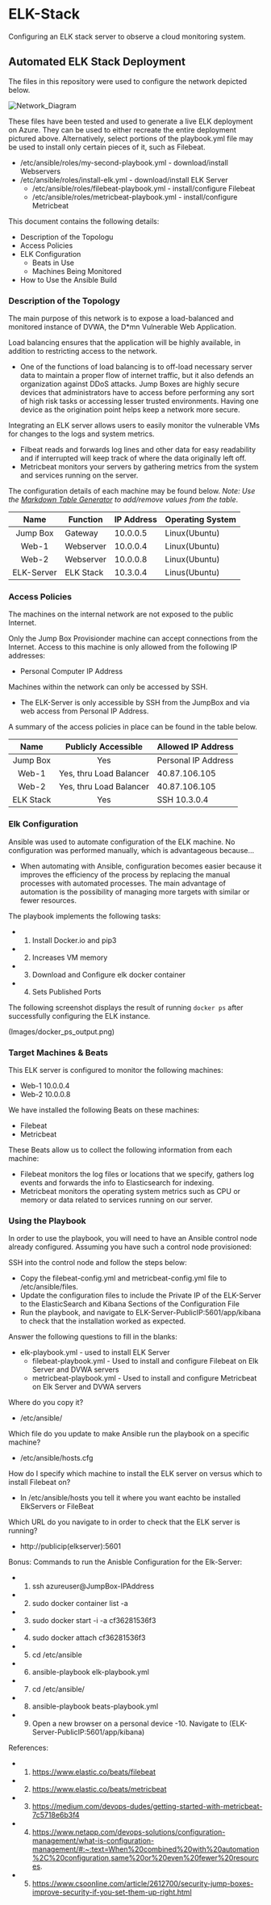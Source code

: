 # ELK-Stack
Configuring an ELK stack server to observe a cloud monitoring system.

## Automated ELK Stack Deployment

The files in this repository were used to configure the network depicted below.

![Network_Diagram](Diagrams/network_diagram.png)

These files have been tested and used to generate a live ELK deployment on Azure. They can be used to either recreate the entire deployment pictured above. Alternatively, select portions of the playbook.yml file may be used to install only certain pieces of it, such as Filebeat.

  - /etc/ansible/roles/my-second-playbook.yml - download/install Webservers
  - /etc/ansible/roles/install-elk.yml - download/install ELK Server
	- /etc/ansible/roles/filebeat-playbook.yml - install/configure Filebeat
	- /etc/ansible/roles/metricbeat-playbook.yml - install/configure Metricbeat

This document contains the following details:
- Description of the Topologu
- Access Policies
- ELK Configuration
  - Beats in Use
  - Machines Being Monitored
- How to Use the Ansible Build


### Description of the Topology

The main purpose of this network is to expose a load-balanced and monitored instance of DVWA, the D*mn Vulnerable Web Application.

Load balancing ensures that the application will be highly available, in addition to restricting access to the network.
- One of the functions of load balancing is to off-load necessary server data to maintain a proper flow of internet traffic, but it also defends an organization against DDoS attacks. Jump Boxes are highly secure devices that administrators have to access before performing any sort of high risk tasks or accessing lesser trusted environments. Having one device as the origination point helps keep a network more secure. 

Integrating an ELK server allows users to easily monitor the vulnerable VMs for changes to the logs and system metrics.
- Filbeat reads and forwards log lines and other data for easy readability and if interrupted will keep track of where the data originally left off.  
- Metricbeat monitors your servers by gathering metrics from the system and services running on the server.

The configuration details of each machine may be found below.
_Note: Use the [Markdown Table Generator](http://www.tablesgenerator.com/markdown_tables) to add/remove values from the table_.

|    Name    | Function  | IP Address | Operating System |
|:----------:|-----------|------------|------------------|
| Jump Box   | Gateway   | 10.0.0.5   | Linux(Ubuntu)    |
| Web-1      | Webserver | 10.0.0.4   | Linux(Ubuntu)    |
| Web-2      | Webserver | 10.0.0.8   | Linux(Ubuntu)    |
| ELK-Server | ELK Stack | 10.3.0.4   | Linus(Ubuntu)    |

### Access Policies

The machines on the internal network are not exposed to the public Internet. 

Only the Jump Box Provisionder machine can accept connections from the Internet. Access to this machine is only allowed from the following IP addresses:
- Personal Computer IP Address 

Machines within the network can only be accessed by SSH.
- The ELK-Server is only accessible by SSH from the JumpBox and via web access from Personal IP Address.

A summary of the access policies in place can be found in the table below.

|    Name   |   Publicly Accessible   | Allowed IP Address  |
|:---------:|:-----------------------:|---------------------|
| Jump Box  | Yes                     | Personal IP Address |
| Web-1     | Yes, thru Load Balancer | 40.87.106.105       |
| Web-2     | Yes, thru Load Balancer | 40.87.106.105       |
| ELK Stack | Yes                     | SSH 10.3.0.4        |

### Elk Configuration

Ansible was used to automate configuration of the ELK machine. No configuration was performed manually, which is advantageous because...
- When automating with Ansible, configuration becomes easier because it improves the efficiency of the process by replacing the manual processes with automated processes. The main advantage of automation is the possibility of managing more targets with similar or fewer resources. 

The playbook implements the following tasks:
- 1. Install Docker.io and pip3
- 2. Increases VM memory
- 3. Download and Configure elk docker container
- 4. Sets Published Ports

The following screenshot displays the result of running `docker ps` after successfully configuring the ELK instance.

(Images/docker_ps_output.png)

### Target Machines & Beats
This ELK server is configured to monitor the following machines:
- Web-1 10.0.0.4
- Web-2 10.0.0.8

We have installed the following Beats on these machines:
- Filebeat
- Metricbeat

These Beats allow us to collect the following information from each machine:
- Filebeat monitors the log files or locations that we specify, gathers log events and forwards the info to Elasticsearch for indexing. 
- Metricbeat monitors the operating system metrics such as CPU or memory or data related to services running on our server. 

### Using the Playbook
In order to use the playbook, you will need to have an Ansible control node already configured. Assuming you have such a control node provisioned: 

SSH into the control node and follow the steps below:
- Copy the filebeat-config.yml and metricbeat-config.yml file to /etc/ansible/files.
- Update the configuration files to include the Private IP of the ELK-Server to the ElasticSearch and Kibana Sections of the Configuration File
- Run the playbook, and navigate to ELK-Server-PublicIP:5601/app/kibana to check that the installation worked as expected.

Answer the following questions to fill in the blanks:
- elk-playbook.yml - used to install ELK Server
  - filebeat-playbook.yml - Used to install and configure Filebeat on Elk Server and DVWA servers
  - metricbeat-playbook.yml - Used to install and configure Metricbeat on Elk Server and DVWA servers

Where do you copy it?

- /etc/ansible/

Which file do you update to make Ansible run the playbook on a specific machine?

- /etc/ansible/hosts.cfg

How do I specify which machine to install the ELK server on versus which to install Filebeat on?

- In /etc/ansible/hosts you tell it where you want eachto be installed ElkServers or FileBeat

Which URL do you navigate to in order to check that the ELK server is running?

- http://publicip(elkserver):5601

Bonus: Commands to run the Anisble Configuration for the Elk-Server:
- 1. ssh azureuser@JumpBox-IPAddress
- 2. sudo docker container list -a 
- 3. sudo docker start -i -a cf36281536f3
- 4. sudo docker attach cf36281536f3
- 5. cd /etc/ansible
- 6. ansible-playbook elk-playbook.yml 
- 7. cd /etc/ansible/
- 8. ansible-playbook beats-playbook.yml 
- 9. Open a new browser on a personal device 
-10. Navigate to (ELK-Server-PublicIP:5601/app/kibana) 

References:

- 1. https://www.elastic.co/beats/filebeat
- 2. https://www.elastic.co/beats/metricbeat
- 3. https://medium.com/devops-dudes/getting-started-with-metricbeat-7c5718e6b3f4
- 4. https://www.netapp.com/devops-solutions/configuration-management/what-is-configuration-management/#:~:text=When%20combined%20with%20automation%2C%20configuration,same%20or%20even%20fewer%20resources.
- 5. https://www.csoonline.com/article/2612700/security-jump-boxes-improve-security-if-you-set-them-up-right.html
